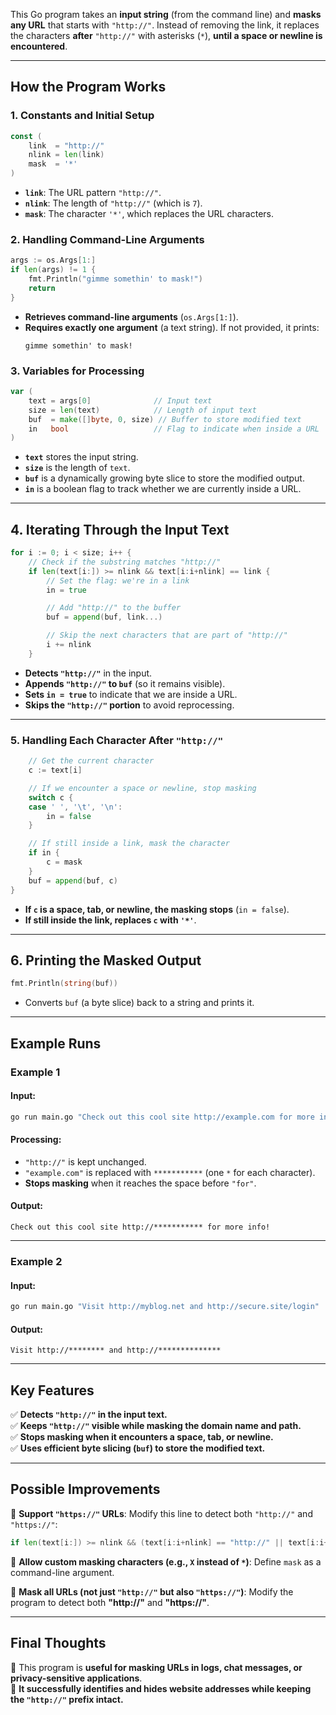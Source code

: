 This Go program takes an **input string** (from the command line) and **masks any URL** that starts with `"http://"`. Instead of removing the link, it replaces the characters **after** `"http://"` with asterisks (`*`), **until a space or newline is encountered**.

---

## **How the Program Works**

### **1. Constants and Initial Setup**
```go
const (
	link  = "http://"
	nlink = len(link)
	mask  = '*'
)
```
- **`link`**: The URL pattern `"http://"`.
- **`nlink`**: The length of `"http://"` (which is `7`).
- **`mask`**: The character `'*'`, which replaces the URL characters.

### **2. Handling Command-Line Arguments**
```go
args := os.Args[1:]
if len(args) != 1 {
	fmt.Println("gimme somethin' to mask!")
	return
}
```
- **Retrieves command-line arguments** (`os.Args[1:]`).
- **Requires exactly one argument** (a text string). If not provided, it prints:
  ```
  gimme somethin' to mask!
  ```

### **3. Variables for Processing**
```go
var (
	text = args[0]              // Input text
	size = len(text)            // Length of input text
	buf  = make([]byte, 0, size) // Buffer to store modified text
	in   bool                   // Flag to indicate when inside a URL
)
```
- **`text`** stores the input string.
- **`size`** is the length of `text`.
- **`buf`** is a dynamically growing byte slice to store the modified output.
- **`in`** is a boolean flag to track whether we are currently inside a URL.

---

## **4. Iterating Through the Input Text**
```go
for i := 0; i < size; i++ {
	// Check if the substring matches "http://"
	if len(text[i:]) >= nlink && text[i:i+nlink] == link {
		// Set the flag: we're in a link
		in = true

		// Add "http://" to the buffer
		buf = append(buf, link...)

		// Skip the next characters that are part of "http://"
		i += nlink
	}
```
- **Detects `"http://"`** in the input.
- **Appends `"http://"` to `buf`** (so it remains visible).
- **Sets `in = true`** to indicate that we are inside a URL.
- **Skips the `"http://"` portion** to avoid reprocessing.

---

### **5. Handling Each Character After `"http://"`**
```go
	// Get the current character
	c := text[i]

	// If we encounter a space or newline, stop masking
	switch c {
	case ' ', '\t', '\n':
		in = false
	}

	// If still inside a link, mask the character
	if in {
		c = mask
	}
	buf = append(buf, c)
}
```
- **If `c` is a space, tab, or newline, the masking stops** (`in = false`).
- **If still inside the link, replaces `c` with `'*'`**.

---

## **6. Printing the Masked Output**
```go
fmt.Println(string(buf))
```
- Converts `buf` (a byte slice) back to a string and prints it.

---

## **Example Runs**
### **Example 1**
#### **Input:**
```sh
go run main.go "Check out this cool site http://example.com for more info!"
```
#### **Processing:**
- `"http://"` is kept unchanged.
- `"example.com"` is replaced with `***********` (one `*` for each character).
- **Stops masking** when it reaches the space before `"for"`.

#### **Output:**
```
Check out this cool site http://*********** for more info!
```

---

### **Example 2**
#### **Input:**
```sh
go run main.go "Visit http://myblog.net and http://secure.site/login"
```
#### **Output:**
```
Visit http://******** and http://**************
```

---

## **Key Features**
✅ **Detects `"http://"` in the input text.**  
✅ **Keeps `"http://"` visible while masking the domain name and path.**  
✅ **Stops masking when it encounters a space, tab, or newline.**  
✅ **Uses efficient byte slicing (`buf`) to store the modified text.**  

---

## **Possible Improvements**
🔹 **Support `"https://"` URLs**:
Modify this line to detect both `"http://"` and `"https://"`:
```go
if len(text[i:]) >= nlink && (text[i:i+nlink] == "http://" || text[i:i+nlink] == "https://") {
```

🔹 **Allow custom masking characters (e.g., `X` instead of `*`)**:
Define `mask` as a command-line argument.

🔹 **Mask all URLs (not just `"http://"` but also `"https://"`)**:
Modify the program to detect both **"http://"** and **"https://"**.

---

## **Final Thoughts**
🚀 This program is **useful for masking URLs in logs, chat messages, or privacy-sensitive applications**.  
🎯 **It successfully identifies and hides website addresses while keeping the `"http://"` prefix intact.**